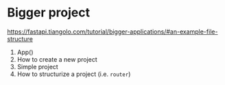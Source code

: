 # Bigger project

https://fastapi.tiangolo.com/tutorial/bigger-applications/#an-example-file-structure


1. App()
2. How to create a new project
3. Simple project
4. How to structurize a project (i.e. `router`)




